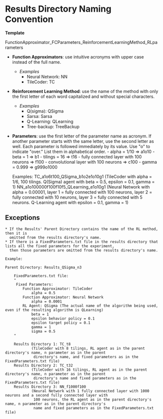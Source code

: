 
# Results Directory Naming Convention

**Template**

FunctionApproximator_FCParameters_ReinforcementLearningMethod_RLparameters

- **Function Approximators**: use intuitive acronyms with upper case instead of the full name.
   - *Examples*
      - Neural Network: NN
      - TileCoder: TC
- **Reinforcement Learning Method**: use the name of the method with only the first letter of each word capitalized and without special characters.
   - *Examples*
      - Q(sigma): QSigma
      - Sarsa: Sarsa
      - Q-Learning: QLearning
      - Tree-backup: TreeBackup
- **Parameters**: use the first letter of the parameter name as acronym. If another parameter starts with the same letter, use the second letter as well. Each parameter is followed immediately by its value. Use "o" to indicate "over." List them in alphabetical order.
        - alpha = 1/10                                  =>      a1o10
        - beta = 1                                      =>      b1
        - tilings = 16                                  =>      t16
        - fully connected layer with 100 neurons        =>      f100
        - convolutional layer with 100 neurons          =>      c100
        - gamma = 0.999                                 =>      g999o1000

    Examples:
        TC_a1o6t100_QSigma_b1o2e1o10g1
            (TileCoder with alpha = 1/6, 100 tilings. Q(Sigma) agent with beta = 0.5, epsilon = 0.1, gamma = 1)
        NN_a1o100000f100f10f5_QLearning_e1o10g1
            (Neural Network with alpha = 0.00001, layer 1 = fully connected with 100 neurons, layer 2 = fully connected
             with 10 neurons, layer 3 = fully connected with 5 neurons. Q-Learning agent with epsilon = 0.1, gamma = 1)


## Exceptions
    * If the Results' Parent Directory contains the name of the RL method, then it is
      omitted from the results directory's name.
    * If there is a FixedParameters.txt file in the results directory that lists all the fixed parameters for the experiment,
      then those parameters are omitted from the results directory's name.

    Example:

    Parent Directory: Results_QSigma_n3

        FixedParameters.txt file:
        "
         Fixed Parameters:
            Function Approximator: TileCoder
                alpha = 0.5
            Function Approximator: Neural Network
                alpha = 0.0001
            RL Agent: QSigma (The actual name of the algorithm being used, even if the resulting algorithm is QLearning)
                beta = 1
                epsilon behavior policy = 0.1
                epsilon target policy = 0.1
                gamma = 1
                sigma = 0.5
        "

        Results Directory 1: TC_t8
                (TileCoder with 8 tilings, RL agent as in the parent directory's name, n parameter as in the parent
                 directory's name, and fixed parameters as in the FixedParameters.txt file)
        Results Directory 2: TC_t32
                (TileCoder with 16 tilings, RL agent as in the parent directory's name, n parameter as in the parent
                 directory's name and fixed parameters as in the FixedParameters.txt file)
        Results Directory 3: NN_f1000f100
                (Neural Network with 1 fully connected layer with 1000 neurons and a second fully connected layer with
                 100 neurons, the RL agent as in the parent directory's name, n parameter as in the parent directory's
                 name and fixed parameters as in the FixedParameters.txt file)
